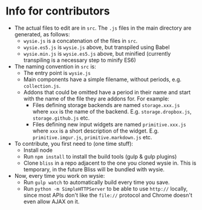 # Info for contributors

- The actual files to edit are in `src`. The `.js` files in the main directory are generated, as follows:
	- `wysie.js` is a concatenation of the files in `src`.
	- `wysie.es5.js` is `wysie.js` above, but transpiled using Babel
	- `wysie.min.js` is `wysie.es5.js` above, but minified (currently transpiling is a necessary step to minify ES6)
- The naming convention in `src` is:
	- The entry point is `wysie.js` 
	- Main components have a simple filename, without periods, e.g. `collection.js`.
	- Addons that could be omitted have a period in their name and start with the name of the file they are addons for. For example:
		- Files defining storage backends are named `storage.xxx.js` where `xxx` is the name of the backend. E.g. `storage.dropbox.js`, `storage.github.js` etc.
		- Files defining new input widgets are named `primitive.xxx.js` where `xxx` is a short description of the widget. E.g. `primitive.imgur.js`, `primitive.markdown.js` etc.
- To contribute, you first need to (one time stuff):
	- Install node
	- Run `npm install` to install the build tools (gulp & gulp plugins)
	- Clone `bliss` in a repo adjacent to the one you cloned wysie in. This is temporary, in the future Bliss will be bundled with wysie.
- Now, every time you work on wysie:
	- Run `gulp watch` to automatically build every time you save.
	- Run `python -m SimpleHTTPServer` to be able to use `http://` locally, since most APIs don't like the `file://` protocol and Chrome doesn't even allow AJAX on it.

